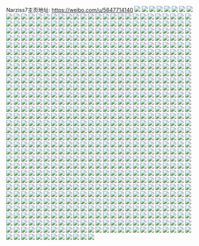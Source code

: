 Narziss7主页地址: https://weibo.com/u/5647714140 
![](https://wx4.sinaimg.cn/mw2000/006aderyly1h8xksiefkjj31sc2dshdt.jpg) 
![](https://wx4.sinaimg.cn/mw2000/006aderyly1h8xksp5gugj31sc2dsnpd.jpg) 
![](https://wx4.sinaimg.cn/mw2000/006aderyly1h8xksn72z8j32bu33t1kx.jpg) 
![](https://wx4.sinaimg.cn/mw2000/006aderyly1h8xksktorrj329c30gu0y.jpg) 
![](https://wx4.sinaimg.cn/mw2000/006aderyly1h8xksmjttqj31y42lhhdt.jpg) 
![](https://wx4.sinaimg.cn/mw2000/006aderyly1h8xkso9gosj328g2z9kjl.jpg) 
![](https://wx4.sinaimg.cn/mw2000/006aderyly1h8ww6ufjv7j31sc2dshdt.jpg) 
![](https://wx4.sinaimg.cn/mw2000/006aderyly1h8wry4d37sj31sc2dsnpd.jpg) 
![](https://wx4.sinaimg.cn/mw2000/006aderyly1h8wry3ashhj30u01hc41h.jpg) 
![](https://wx4.sinaimg.cn/mw2000/006aderyly1h8wry5cte9j31nw1nw7sg.jpg) 
![](https://wx4.sinaimg.cn/mw2000/006aderyly1h8uiv2q0ehj324o2z2npf.jpg) 
![](https://wx4.sinaimg.cn/mw2000/006aderyly1h8r03zfjwaj30wi1a4nho.jpg) 
![](https://wx4.sinaimg.cn/mw2000/006aderyly1h8r03yn8uwj30wi1b1avn.jpg) 
![](https://wx4.sinaimg.cn/mw2000/006aderyly1h8r040zlyuj30u017fwq3.jpg) 
![](https://wx4.sinaimg.cn/mw2000/006aderyly1h8r041vq3kj30ty0pk41d.jpg) 
![](https://wx4.sinaimg.cn/mw2000/006aderyly1h8r041cafwj31890rnq6i.jpg) 
![](https://wx4.sinaimg.cn/mw2000/006aderyly1h8qjwy8gbhj31sc2dstw8.jpg) 
![](https://wx4.sinaimg.cn/mw2000/006aderyly1h8qjwwv8j7j327s2ye7wi.jpg) 
![](https://wx4.sinaimg.cn/mw2000/006aderyly1h8qjwxgm5wj313z1hbwrk.jpg) 
![](https://wx4.sinaimg.cn/mw2000/006aderyly1h8qjx2tl4mj31sc2ds4qq.jpg) 
![](https://wx4.sinaimg.cn/mw2000/006aderyly1h8qjx52b9qj325n2vjkjm.jpg) 
![](https://wx4.sinaimg.cn/mw2000/006aderyly1h8qjx3s0f9j31on28vkjl.jpg) 
![](https://wx4.sinaimg.cn/mw2000/006aderyly1h8qjx5t3wuj31sc2ds4qp.jpg) 
![](https://wx4.sinaimg.cn/mw2000/006aderyly1h8qjx1oomgj325x2vwhdu.jpg) 
![](https://wx4.sinaimg.cn/mw2000/006aderyly1h8qjx6zp27j31pc29sx6p.jpg) 
![](https://wx4.sinaimg.cn/mw2000/006aderyly1h8pevnk1dvj30u00t0gtk.jpg) 
![](https://wx4.sinaimg.cn/mw2000/006aderyly1h8oq0i0l99j30wi1kh1kx.jpg) 
![](https://wx4.sinaimg.cn/mw2000/006aderyly1h8oq0o6j50j30u0161k64.jpg) 
![](https://wx4.sinaimg.cn/mw2000/006aderyly1h8oq0grv0fj32dc35shdw.jpg) 
![](https://wx4.sinaimg.cn/mw2000/006aderyly1h8oq103issj30u01607ki.jpg) 
![](https://wx4.sinaimg.cn/mw2000/006aderyly1h8o1xl3mlhj32c0340x6r.jpg) 
![](https://wx4.sinaimg.cn/mw2000/006aderyly1h8o1xn3a3uj32c03407wm.jpg) 
![](https://wx4.sinaimg.cn/mw2000/006aderyly1h8o1xq3a8nj32c0340npe.jpg) 
![](https://wx4.sinaimg.cn/mw2000/006aderyly1h8o1xovq9yj329h30nqv6.jpg) 
![](https://wx4.sinaimg.cn/mw2000/006aderyly1h8o1xr49tmj32c0340x6p.jpg) 
![](https://wx4.sinaimg.cn/mw2000/006aderyly1h8f5krouzaj32c0340e85.jpg) 
![](https://wx4.sinaimg.cn/mw2000/006aderyly1h8f5k4h80mj32212qpkjn.jpg) 
![](https://wx4.sinaimg.cn/mw2000/006aderyly1h8f5ki5dohj325s2vqx6r.jpg) 
![](https://wx4.sinaimg.cn/mw2000/006aderyly1h8f5ldlg1aj32c0340e82.jpg) 
![](https://wx4.sinaimg.cn/mw2000/006aderyly1h8f5n449hmj32c0340b2c.jpg) 
![](https://wx4.sinaimg.cn/mw2000/006aderyly1h8f5n6v87gj30wi1ycahh.jpg) 
![](https://wx4.sinaimg.cn/mw2000/006aderyly1h8f5kasfkvj32c03401kz.jpg) 
![](https://wx4.sinaimg.cn/mw2000/006aderyly1h8f5kxbg43j30sg196dpz.jpg) 
![](https://wx4.sinaimg.cn/mw2000/006aderyly1h8f5oe0l4bj30q40q4ab2.jpg) 
![](https://wx4.sinaimg.cn/mw2000/006aderyly1h8f5obhrxnj30u01hcwse.jpg) 
![](https://wx4.sinaimg.cn/mw2000/006aderyly1h8cwp7v8ymj326r2x0u0y.jpg) 
![](https://wx4.sinaimg.cn/mw2000/006aderyly1h8bhkkv6e2j30u01hctht.jpg) 
![](https://wx4.sinaimg.cn/mw2000/006aderyly1h8bhklz0gvj30u01hc15q.jpg) 
![](https://wx4.sinaimg.cn/mw2000/006aderyly1h89o7qb1qlj326r2x0x6q.jpg) 
![](https://wx4.sinaimg.cn/mw2000/006aderyly1h89o7t0lloj322p2rlkjn.jpg) 
![](https://wx4.sinaimg.cn/mw2000/006aderyly1h89o7j1fycj30tw11d18m.jpg) 
![](https://wx4.sinaimg.cn/mw2000/006aderyly1h89o7lr0phj31yz2mn4qq.jpg) 
![](https://wx4.sinaimg.cn/mw2000/006aderyly1h89o7xcuuvj32c0340x6q.jpg) 
![](https://wx4.sinaimg.cn/mw2000/006aderyly1h89o7vysiuj32c0340npe.jpg) 
![](https://wx4.sinaimg.cn/mw2000/006aderyly1h89o7o55a8j3296308u10.jpg) 
![](https://wx4.sinaimg.cn/mw2000/006aderyly1h89o836b32j32592v1kjo.jpg) 
![](https://wx4.sinaimg.cn/mw2000/006aderyly1h89o8a7zaij32c0340x6u.jpg) 
![](https://wx4.sinaimg.cn/mw2000/006aderyly1h89o866ublj32c0340kjn.jpg) 
![](https://wx4.sinaimg.cn/mw2000/006aderyly1h89o84e89hj31vq2iax6p.jpg) 
![](https://wx4.sinaimg.cn/mw2000/006aderyly1h89o8d5q7ij32aa31oe85.jpg) 
![](https://wx4.sinaimg.cn/mw2000/006aderyly1h89o8gy27xj30u01hcwp0.jpg) 
![](https://wx4.sinaimg.cn/mw2000/006aderyly1h89o8fu6vuj32c0340u11.jpg) 
![](https://wx4.sinaimg.cn/mw2000/006aderyly1h88fbzpxy2j32c0340u13.jpg) 
![](https://wx4.sinaimg.cn/mw2000/006aderyly1h88fc3c445j30v917rhac.jpg) 
![](https://wx4.sinaimg.cn/mw2000/006aderyly1h88fb5xf5zj325x2vw1kz.jpg) 
![](https://wx4.sinaimg.cn/mw2000/006aderyly1h88fc5op6pj31sc2ds4qr.jpg) 
![](https://wx4.sinaimg.cn/mw2000/006aderyly1h88fcbkr66j32c0340e83.jpg) 
![](https://wx4.sinaimg.cn/mw2000/006aderyly1h88fbmgosoj32c0340u15.jpg) 
![](https://wx4.sinaimg.cn/mw2000/006aderyly1h88fb73ydmj31sc2dskjl.jpg) 
![](https://wx4.sinaimg.cn/mw2000/006aderyly1h88fc8852uj31yn2m7u0y.jpg) 
![](https://wx4.sinaimg.cn/mw2000/006aderyly1h86toxc0eoj31jk1jk4qp.jpg) 
![](https://wx4.sinaimg.cn/mw2000/006aderyly1h86tow65raj31jk1jk1i0.jpg) 
![](https://wx4.sinaimg.cn/mw2000/006aderyly1h862gpc2gaj32au32gx6q.jpg) 
![](https://wx4.sinaimg.cn/mw2000/006aderyly1h862hk74q2j322v2rte84.jpg) 
![](https://wx4.sinaimg.cn/mw2000/006aderyly1h862i6mr4gj31t42eukjm.jpg) 
![](https://wx4.sinaimg.cn/mw2000/006aderyly1h862h8v42oj32c0340u10.jpg) 
![](https://wx4.sinaimg.cn/mw2000/006aderyly1h862ggp677j32c03401kz.jpg) 
![](https://wx4.sinaimg.cn/mw2000/006aderyly1h862hvhe90j32c03401l0.jpg) 
![](https://wx4.sinaimg.cn/mw2000/006aderyly1h862gqqypnj30ul14knk2.jpg) 
![](https://wx4.sinaimg.cn/mw2000/006aderyly1h7z59ebm4tj32c0340qv8.jpg) 
![](https://wx4.sinaimg.cn/mw2000/006aderyly1h7z57why7vj32c0340kjt.jpg) 
![](https://wx4.sinaimg.cn/mw2000/006aderyly1h7z5715tzmj321u2qghdv.jpg) 
![](https://wx4.sinaimg.cn/mw2000/006aderyly1h7z572gh1bj318b1n3h10.jpg) 
![](https://wx4.sinaimg.cn/mw2000/006aderyly1h7z56p20k8j30wi1liqq2.jpg) 
![](https://wx4.sinaimg.cn/mw2000/006aderyly1h7z59ibrd5j30mr0sg7cc.jpg) 
![](https://wx4.sinaimg.cn/mw2000/006aderyly1h7z5ad3wmbj32c0340b2c.jpg) 
![](https://wx4.sinaimg.cn/mw2000/006aderyly1h7z5748e66j30sg0sd7id.jpg) 
![](https://wx4.sinaimg.cn/mw2000/006aderyly1h7xgfuucwwj30ty0pkgoh.jpg) 
![](https://wx4.sinaimg.cn/mw2000/006aderyly1h7wzcxgz8oj31gi1waqnd.jpg) 
![](https://wx4.sinaimg.cn/mw2000/006aderyly1h7wzd1w86zj30wi1yc1kx.jpg) 
![](https://wx4.sinaimg.cn/mw2000/006aderyly1h7wzd2fsxgj30u01117ei.jpg) 
![](https://wx4.sinaimg.cn/mw2000/006aderyly1h7wq20prupj30wi1ycx6q.jpg) 
![](https://wx4.sinaimg.cn/mw2000/006aderyly1h7wq1vpmcsj30k00p0q81.jpg) 
![](https://wx4.sinaimg.cn/mw2000/006aderyly1h7tig4cp5pj30wi1l3du0.jpg) 
![](https://wx4.sinaimg.cn/mw2000/006aderyly1h7rtkkudczj30v90y6n4q.jpg) 
![](https://wx4.sinaimg.cn/mw2000/006aderyly1h7r6uhy8afj31gw1yjaws.jpg) 
![](https://wx4.sinaimg.cn/mw2000/006aderyly1h7r6ulbw6dj30tr15n4au.jpg) 
![](https://wx4.sinaimg.cn/mw2000/006aderyly1h7r6uklvmvj31sc2ds4kb.jpg) 
![](https://wx4.sinaimg.cn/mw2000/006aderyly1h7r3nyy0j9j30uk0xrgvg.jpg) 
![](https://wx4.sinaimg.cn/mw2000/006aderyly1h7qnbyhdcnj30u01uowrq.jpg) 
![](https://wx4.sinaimg.cn/mw2000/006aderyly1h7qkva6k7yj30j80o1468.jpg) 
![](https://wx4.sinaimg.cn/mw2000/006aderyly1h7ovka7cppj316o1kxki8.jpg) 
![](https://wx4.sinaimg.cn/mw2000/006aderyly1h7ovkbw4baj30lc0sgwo0.jpg) 
![](https://wx4.sinaimg.cn/mw2000/006aderyly1h7ovkcvzt6j30lc0sg7e1.jpg) 
![](https://wx4.sinaimg.cn/mw2000/006aderyly1h7ovkdj5agj30lc0sggt5.jpg) 
![](https://wx4.sinaimg.cn/mw2000/006aderyly1h7ovk8vlsjj30lc0sggtn.jpg) 
![](https://wx4.sinaimg.cn/mw2000/006aderyly1h7ovke607oj30lc0sgdn6.jpg) 
![](https://wx4.sinaimg.cn/mw2000/006aderyly1h7mj67polzj31xc2kgb29.jpg) 
![](https://wx4.sinaimg.cn/mw2000/006aderyly1h7mj65ukdqj31nf278npd.jpg) 
![](https://wx4.sinaimg.cn/mw2000/006aderyly1h7mj66u32sj30tx15w7g8.jpg) 
![](https://wx4.sinaimg.cn/mw2000/006aderyly1h7mj68od7oj31sc2dsayj.jpg) 
![](https://wx4.sinaimg.cn/mw2000/006aderyly1h7mj63ylt0j32c03401l0.jpg) 
![](https://wx4.sinaimg.cn/mw2000/006aderyly1h7mj69hbv3j31ow2967qh.jpg) 
![](https://wx4.sinaimg.cn/mw2000/006aderyly1h7mj6d9pvvj31311g1nj9.jpg) 
![](https://wx4.sinaimg.cn/mw2000/006aderyly1h7mj6emfxej329h30n7wh.jpg) 
![](https://wx4.sinaimg.cn/mw2000/006aderyly1h7mj6iiuq8j315y1jy7kr.jpg) 
![](https://wx4.sinaimg.cn/mw2000/006aderyly1h7hbutos87j32a331g4qs.jpg) 
![](https://wx4.sinaimg.cn/mw2000/006aderyly1h7e93j51mzj314w1ijx3l.jpg) 
![](https://wx4.sinaimg.cn/mw2000/006aderyly1h7cxf63x6vj316o1kwwgg.jpg) 
![](https://wx4.sinaimg.cn/mw2000/006aderyly1h7akl7c8urj31o0280qst.jpg) 
![](https://wx4.sinaimg.cn/mw2000/006aderyly1h7akhzbf22j31o0280ds5.jpg) 
![](https://wx4.sinaimg.cn/mw2000/006aderyly1h77kealfhoj30vc15sgxs.jpg) 
![](https://wx4.sinaimg.cn/mw2000/006aderyly1h77kebln8wj30vc15stcl.jpg) 
![](https://wx4.sinaimg.cn/mw2000/006aderyly1h77keazxjoj30vc15stk4.jpg) 
![](https://wx4.sinaimg.cn/mw2000/006aderyly1h76gdvb8qlj328s2zpe84.jpg) 
![](https://wx4.sinaimg.cn/mw2000/006aderyly1h76gdxe90wj30v915o756.jpg) 
![](https://wx4.sinaimg.cn/mw2000/006aderyly1h76gdtn32tj32c03404qq.jpg) 
![](https://wx4.sinaimg.cn/mw2000/006aderyly1h76gdws7qfj328s2zpqv6.jpg) 
![](https://wx4.sinaimg.cn/mw2000/006aderyly1h75b4tts4gj32c03401kx.jpg) 
![](https://wx4.sinaimg.cn/mw2000/006aderyly1h7430889roj32c03404ol.jpg) 
![](https://wx4.sinaimg.cn/mw2000/006aderyly1h74308xiqlj30k00zkagi.jpg) 
![](https://wx4.sinaimg.cn/mw2000/006aderyly1h7430aeld4j32c03401kx.jpg) 
![](https://wx4.sinaimg.cn/mw2000/006aderyly1h7431bsj7tj30wi15gt9u.jpg) 
![](https://wx4.sinaimg.cn/mw2000/006aderyly1h74306l60vj32c0340b2c.jpg) 
![](https://wx4.sinaimg.cn/mw2000/006aderyly1h72wy32s10j30wi0m042o.jpg) 
![](https://wx4.sinaimg.cn/mw2000/006aderyly1h72wy3pga8j30wi1bjn4x.jpg) 
![](https://wx4.sinaimg.cn/mw2000/006aderyly1h72wy59jd6j328q2znnpf.jpg) 
![](https://wx4.sinaimg.cn/mw2000/006aderyly1h72kvecl74j30r70is0xo.jpg) 
![](https://wx4.sinaimg.cn/mw2000/006aderyly1h70m18pe5zj30zk1bfade.jpg) 
![](https://wx4.sinaimg.cn/mw2000/006aderyly1h70m19rp4dj30zk1bedm8.jpg) 
![](https://wx4.sinaimg.cn/mw2000/006aderyly1h6zhiuj9m1j30s51e2wjl.jpg) 
![](https://wx4.sinaimg.cn/mw2000/006aderyly1h6zhiwsblrj30sg16n493.jpg) 
![](https://wx4.sinaimg.cn/mw2000/006aderyly1h6yecvpqzwj30ps0ye75f.jpg) 
![](https://wx4.sinaimg.cn/mw2000/006aderyly1h6yecwi9qsj30wh17btpn.jpg) 
![](https://wx4.sinaimg.cn/mw2000/006aderyly1h6ydvf5otlj324y2ulnpf.jpg) 
![](https://wx4.sinaimg.cn/mw2000/006aderyly1h6ydvmbq16j31o828bwyf.jpg) 
![](https://wx4.sinaimg.cn/mw2000/006aderyly1h6ydvi4acvj32c03404qs.jpg) 
![](https://wx4.sinaimg.cn/mw2000/006aderyly1h6ydvkldfxj32c0340kjo.jpg) 
![](https://wx4.sinaimg.cn/mw2000/006aderyly1h6ydvp7grfj328w2zvkjo.jpg) 
![](https://wx4.sinaimg.cn/mw2000/006aderyly1h6ydvczly5j32c03404qs.jpg) 
![](https://wx4.sinaimg.cn/mw2000/006aderyly1h6ydvs4dokj32dc35se6n.jpg) 
![](https://wx4.sinaimg.cn/mw2000/006aderyly1h6xud2ilgzj30t505jwfx.jpg) 
![](https://wx4.sinaimg.cn/mw2000/006aderyly1h6th6ybd7uj32c03404qu.jpg) 
![](https://wx4.sinaimg.cn/mw2000/006aderyly1h6thdnsm9gj329m30ue1w.jpg) 
![](https://wx4.sinaimg.cn/mw2000/006aderyly1h6thd7om50j32c033zhdv.jpg) 
![](https://wx4.sinaimg.cn/mw2000/006aderyly1h6thdbrj6nj32c0340kjo.jpg) 
![](https://wx4.sinaimg.cn/mw2000/006aderyly1h6th6utjxcj30wi1yc7ka.jpg) 
![](https://wx4.sinaimg.cn/mw2000/006aderyly1h6thdgb8xsj32c0340kjn.jpg) 
![](https://wx4.sinaimg.cn/mw2000/006aderyly1h6thdkbb79j32c0340e81.jpg) 
![](https://wx4.sinaimg.cn/mw2000/006aderyly1h6thblizyhj32c0340kjn.jpg) 
![](https://wx4.sinaimg.cn/mw2000/006aderyly1h6r037vdq4j32662w87wj.jpg) 
![](https://wx4.sinaimg.cn/mw2000/006aderyly1h6r03arw3kj3296308qv8.jpg) 
![](https://wx4.sinaimg.cn/mw2000/006aderyly1h6r03gwevhj316o1kxn10.jpg) 
![](https://wx4.sinaimg.cn/mw2000/006aderyly1h6r03lxc41j32dc35s4gg.jpg) 
![](https://wx4.sinaimg.cn/mw2000/006aderyly1h6lma1v78bj30wi1yce81.jpg) 
![](https://wx4.sinaimg.cn/mw2000/006aderyly1h6lma2954vj30r910idjh.jpg) 
![](https://wx4.sinaimg.cn/mw2000/006aderyly1h6ldk7ulh1j30v90xxwk0.jpg) 
![](https://wx4.sinaimg.cn/mw2000/006aderyly1h6ldkjtnhhj30m80rpwkh.jpg) 
![](https://wx4.sinaimg.cn/mw2000/006aderyly1h6j95qbjs2j324h2tye81.jpg) 
![](https://wx4.sinaimg.cn/mw2000/006aderyly1h6j95x1vogj32c0340ty0.jpg) 
![](https://wx4.sinaimg.cn/mw2000/006aderyly1h6j95upo02j327w2yjnph.jpg) 
![](https://wx4.sinaimg.cn/mw2000/006aderyly1h6j961g2ynj32c0340qv9.jpg) 
![](https://wx4.sinaimg.cn/mw2000/006aderyly1h6j9a6gzxsj30wi1bngno.jpg) 
![](https://wx4.sinaimg.cn/mw2000/006aderyly1h6i2z7uefzj325x2vwhdy.jpg) 
![](https://wx4.sinaimg.cn/mw2000/006aderyly1h6i2z04az0j32882yzx6r.jpg) 
![](https://wx4.sinaimg.cn/mw2000/006aderyly1h6i2z4d59pj32c0340e81.jpg) 
![](https://wx4.sinaimg.cn/mw2000/006aderyly1h6fpgvfmkwj32c0340e81.jpg) 
![](https://wx4.sinaimg.cn/mw2000/006aderyly1h6fpftwimcj30tn15itcj.jpg) 
![](https://wx4.sinaimg.cn/mw2000/006aderyly1h6fpg1g93oj32c0340hdv.jpg) 
![](https://wx4.sinaimg.cn/mw2000/006aderyly1h6fpgcueb5j32ap32ab2a.jpg) 
![](https://wx4.sinaimg.cn/mw2000/006aderyly1h6fpfx7m5zj31oz29b1kx.jpg) 
![](https://wx4.sinaimg.cn/mw2000/006aderyly1h6ei46ik3mj31tk17s4o8.jpg) 
![](https://wx4.sinaimg.cn/mw2000/006aderyly1h6ei45htk4j30v70o6ten.jpg) 
![](https://wx4.sinaimg.cn/mw2000/006aderyly1h6egkkw4qej328r2zo4qs.jpg) 
![](https://wx4.sinaimg.cn/mw2000/006aderyly1h6egkgydq1j31kp23mhdt.jpg) 
![](https://wx4.sinaimg.cn/mw2000/006aderyly1h6egkuhoeij32c0340kjn.jpg) 
![](https://wx4.sinaimg.cn/mw2000/006aderyly1h6egkfr2u7j30wi1l5wg8.jpg) 
![](https://wx4.sinaimg.cn/mw2000/006aderyly1h6egkmufqoj317r1mcnpd.jpg) 
![](https://wx4.sinaimg.cn/mw2000/006aderyly1h6egkx06n9j32c0340000.jpg) 
![](https://wx4.sinaimg.cn/mw2000/006aderyly1h6egkedsr2j30m80rpk2x.jpg) 
![](https://wx4.sinaimg.cn/mw2000/006aderyly1h6eglpxoqbj32c0340wrb.jpg) 
![](https://wx4.sinaimg.cn/mw2000/006aderyly1h6de0biajlj32bt33re84.jpg) 
![](https://wx4.sinaimg.cn/mw2000/006aderyly1h6de04y051j32c0340b2d.jpg) 
![](https://wx4.sinaimg.cn/mw2000/006aderyly1h6de07rydjj32c03401kz.jpg) 
![](https://wx4.sinaimg.cn/mw2000/006aderyly1h6de0ijp5uj30sg1kw1h9.jpg) 
![](https://wx4.sinaimg.cn/mw2000/006aderyly1h6de0gio9mj32c0340qv9.jpg) 
![](https://wx4.sinaimg.cn/mw2000/006aderyly1h6b8jjhl8qj30qo0kfmxn.jpg) 
![](https://wx4.sinaimg.cn/mw2000/006aderyly1h6anvik4stj30n707o76q.jpg) 
![](https://wx4.sinaimg.cn/mw2000/006aderyly1h6a11cpbodj316d0swtc5.jpg) 
![](https://wx4.sinaimg.cn/mw2000/006aderyly1h6a0wav69ej31vj2i1b29.jpg) 
![](https://wx4.sinaimg.cn/mw2000/006aderyly1h65eej86caj30wi1yc4gl.jpg) 
![](https://wx4.sinaimg.cn/mw2000/006aderyly1h65eekmes8j30sg0sgaab.jpg) 
![](https://wx4.sinaimg.cn/mw2000/006aderyly1h62w3be65oj30lp0a0dhi.jpg) 
![](https://wx4.sinaimg.cn/mw2000/006aderyly1h62kxs3xehj30rw0axta6.jpg) 
![](https://wx4.sinaimg.cn/mw2000/006aderyly1h61u82nycvj30u01p2qh7.jpg) 
![](https://wx4.sinaimg.cn/mw2000/006aderyly1h61t6uxniwj324e2tu1kz.jpg) 
![](https://wx4.sinaimg.cn/mw2000/006aderyly1h61t70l5pij30u01407d2.jpg) 
![](https://wx4.sinaimg.cn/mw2000/006aderyly1h5zjzx9bw4j32c0340u0z.jpg) 
![](https://wx4.sinaimg.cn/mw2000/006aderyly1h5zjzufhlmj32c0340wq6.jpg) 
![](https://wx4.sinaimg.cn/mw2000/006aderyly1h5zjzsaa5hj323f2skhdt.jpg) 
![](https://wx4.sinaimg.cn/mw2000/006aderyly1h5zjzz9u8bj32c0340tz0.jpg) 
![](https://wx4.sinaimg.cn/mw2000/006aderyly1h5zk04f2awj32c0340hcd.jpg) 
![](https://wx4.sinaimg.cn/mw2000/006aderyly1h5zk02o3t3j31031c4jtu.jpg) 
![](https://wx4.sinaimg.cn/mw2000/006aderyly1h5zk01qzjzj32692wc4qp.jpg) 
![](https://wx4.sinaimg.cn/mw2000/006aderyly1h5yf7mw9zqj32c03404qq.jpg) 
![](https://wx4.sinaimg.cn/mw2000/006aderyly1h5yf7gjiihj30u0140ww5.jpg) 
![](https://wx4.sinaimg.cn/mw2000/006aderyly1h5yf2y20orj30su14edv0.jpg) 
![](https://wx4.sinaimg.cn/mw2000/006aderyly1h5yf2w3n8wj32c03404qq.jpg) 
![](https://wx4.sinaimg.cn/mw2000/006aderyly1h5yf2ug08qj30u00l7af1.jpg) 
![](https://wx4.sinaimg.cn/mw2000/006aderyly1h5yf2u3ofzj30wi1ych4t.jpg) 
![](https://wx4.sinaimg.cn/mw2000/006aderyly1h5y6oixpzhj32c03401ky.jpg) 
![](https://wx4.sinaimg.cn/mw2000/006aderyly1h5wn6hj3zlj31sf2dw1kx.jpg) 
![](https://wx4.sinaimg.cn/mw2000/006aderyly1h5uy56zqkzj30wi0l0jt3.jpg) 
![](https://wx4.sinaimg.cn/mw2000/006aderyly1h5uwbmrdj0j31sc2dsb29.jpg) 
![](https://wx4.sinaimg.cn/mw2000/006aderyly1h5uvu9wcqoj316p1kxu0e.jpg) 
![](https://wx4.sinaimg.cn/mw2000/006aderyly1h5uvv8lyn6j316p1kxhdt.jpg) 
![](https://wx4.sinaimg.cn/mw2000/006aderyly1h5slkoblpej326j2wqe84.jpg) 
![](https://wx4.sinaimg.cn/mw2000/006aderyly1h5s90114xvj30wi0nudkh.jpg) 
![](https://wx4.sinaimg.cn/mw2000/006aderyly1h5reoo5nqmj327g2xynpd.jpg) 
![](https://wx4.sinaimg.cn/mw2000/006aderyly1h5rep8b8ljj31lt253qv7.jpg) 
![](https://wx4.sinaimg.cn/mw2000/006aderyly1h5repb0j27j329y31akjl.jpg) 
![](https://wx4.sinaimg.cn/mw2000/006aderyly1h5r7upc5q2j30wi0g80wi.jpg) 
![](https://wx4.sinaimg.cn/mw2000/006aderyly1h5q62kop3bj32c03407wl.jpg) 
![](https://wx4.sinaimg.cn/mw2000/006aderyly1h5q62g9pwaj32c0340x6r.jpg) 
![](https://wx4.sinaimg.cn/mw2000/006aderyly1h5q62ppp2mj326m2wt1ky.jpg) 
![](https://wx4.sinaimg.cn/mw2000/006aderyly1h5oyunvx6yj30u01404n8.jpg) 
![](https://wx4.sinaimg.cn/mw2000/006aderyly1h5numhmj61j32c03404qt.jpg) 
![](https://wx4.sinaimg.cn/mw2000/006aderyly1h5numz2yexj329v315u11.jpg) 
![](https://wx4.sinaimg.cn/mw2000/006aderyly1h5num6uk23j32c0340qv7.jpg) 
![](https://wx4.sinaimg.cn/mw2000/006aderyly1h5numbq6r6j32c0340hdv.jpg) 
![](https://wx4.sinaimg.cn/mw2000/006aderyly1h5ma021yuaj30v90xxteb.jpg) 
![](https://wx4.sinaimg.cn/mw2000/006aderyly1h5isrugt5ej30wi0d0t9o.jpg) 
![](https://wx4.sinaimg.cn/mw2000/006aderyly1h5ia76twzlj30wi1ycncf.jpg) 
![](https://wx4.sinaimg.cn/mw2000/006aderyly1h5h89umc6dj30di0cp3z9.jpg) 
![](https://wx4.sinaimg.cn/mw2000/006aderyly1h5h296yqwcj30wi1yc17y.jpg) 
![](https://wx4.sinaimg.cn/mw2000/006aderyly1h5h297m1s5j30wi15ndku.jpg) 
![](https://wx4.sinaimg.cn/mw2000/006aderyly1h5h24n2cfyj31sc2dsnpd.jpg) 
![](https://wx4.sinaimg.cn/mw2000/006aderyly1h5h24olvmvj326e2wj7wi.jpg) 
![](https://wx4.sinaimg.cn/mw2000/006aderyly1h5g0bt1al1j30wi0mc435.jpg) 
![](https://wx4.sinaimg.cn/mw2000/006aderyly1h5cm8lz7gqj30ub1fg7ib.jpg) 
![](https://wx4.sinaimg.cn/mw2000/006aderyly1h5cm9rb05yj320h2onb2a.jpg) 
![](https://wx4.sinaimg.cn/mw2000/006aderyly1h5b7ha48f4j31900u0gsv.jpg) 
![](https://wx4.sinaimg.cn/mw2000/006aderyly1h5auobs9lij30wi1mf43t.jpg) 
![](https://wx4.sinaimg.cn/mw2000/006aderyly1h5auofdwnuj321v2qhe83.jpg) 
![](https://wx4.sinaimg.cn/mw2000/006aderyly1h59pu4kw10j30u01hcn6c.jpg) 
![](https://wx4.sinaimg.cn/mw2000/006aderyly1h57xlacpbpj30wh0kh428.jpg) 
![](https://wx4.sinaimg.cn/mw2000/006aderyly1h57a525ze3j32c0340hdu.jpg) 
![](https://wx4.sinaimg.cn/mw2000/006aderyly1h56s4enq2lj31sc2dsnlj.jpg) 
![](https://wx4.sinaimg.cn/mw2000/006aderyly1h56s4fbpicj316o1kwdwe.jpg) 
![](https://wx4.sinaimg.cn/mw2000/006aderyly1h56s753vj4j31m53h07wi.jpg) 
![](https://wx4.sinaimg.cn/mw2000/006aderyly1h54hqq7zsdj31q82aze81.jpg) 
![](https://wx4.sinaimg.cn/mw2000/006aderyly1h54hqpno7rj31qw2bv1kx.jpg) 
![](https://wx4.sinaimg.cn/mw2000/006aderyly1h54hj41lb5j30tp15jk68.jpg) 
![](https://wx4.sinaimg.cn/mw2000/006aderyly1h54hj33mgtj31sc2ds7wh.jpg) 
![](https://wx4.sinaimg.cn/mw2000/006aderyly1h54hjc5quaj30px0lsjsu.jpg) 
![](https://wx4.sinaimg.cn/mw2000/006aderyly1h4zw8gl578j30wi14vgv1.jpg) 
![](https://wx4.sinaimg.cn/mw2000/006aderyly1h4zw8fk9c2j30wi145tne.jpg) 
![](https://wx4.sinaimg.cn/mw2000/006aderyly1h4xj95d6ydj32c0340npe.jpg) 
![](https://wx4.sinaimg.cn/mw2000/006aderyly1h4wrv4obe8j30u00u048d.jpg) 
![](https://wx4.sinaimg.cn/mw2000/006aderyly1h4qhoui3a2j31vr2idnpd.jpg) 
![](https://wx4.sinaimg.cn/mw2000/006aderyly1h4qhogccjij31ok28l7wh.jpg) 
![](https://wx4.sinaimg.cn/mw2000/006aderyly1h4qhox390qj31hg1za7wh.jpg) 
![](https://wx4.sinaimg.cn/mw2000/006aderyly1h4pfhm33x2j30qo0oyq3w.jpg) 
![](https://wx4.sinaimg.cn/mw2000/006aderyly1h4pfhllx3jj30wi0i578c.jpg) 
![](https://wx4.sinaimg.cn/mw2000/006aderyly1h4nnjiulkij30sg26ltif.jpg) 
![](https://wx4.sinaimg.cn/mw2000/006aderyly1h4cmt2cdbqj30u01hc7j0.jpg) 
![](https://wx4.sinaimg.cn/mw2000/006aderyly1h4154k1ak1j30wi0dndid.jpg) 
![](https://wx4.sinaimg.cn/mw2000/006aderyly1h40o08q0t0j31cy1tb1kx.jpg) 
![](https://wx4.sinaimg.cn/mw2000/006aderyly1h40o0aqd39j327l2y4x6p.jpg) 
![](https://wx4.sinaimg.cn/mw2000/006aderyly1h40o09c8nzj31m9276qkn.jpg) 
![](https://wx4.sinaimg.cn/mw2000/006aderyly1h40o07kyfaj30v3194wos.jpg) 
![](https://wx4.sinaimg.cn/mw2000/006aderygy1h3ytfy4rh1j32602w0e83.jpg) 
![](https://wx4.sinaimg.cn/mw2000/006aderygy1h3ytfyzkrwj30sg16odq5.jpg) 
![](https://wx4.sinaimg.cn/mw2000/006aderyly1h3xk9ppme2j30wi1ycaz0.jpg) 
![](https://wx4.sinaimg.cn/mw2000/006aderyly1h3xfhm3auqj31q12apx2l.jpg) 
![](https://wx4.sinaimg.cn/mw2000/006aderyly1h3xfhn27npj31pa29p7wh.jpg) 
![](https://wx4.sinaimg.cn/mw2000/006aderyly1h3xfi0k035j31sc2ds1kx.jpg) 
![](https://wx4.sinaimg.cn/mw2000/006aderyly1h3w0jp1c98j30ri1cvnhb.jpg) 
![](https://wx4.sinaimg.cn/mw2000/006aderyly1h3sv6rvyuxj327k307b2b.jpg) 
![](https://wx4.sinaimg.cn/mw2000/006aderyly1h3rv3bqzphj32c0340u0z.jpg) 
![](https://wx4.sinaimg.cn/mw2000/006aderyly1h3rv38fwpjj32c03401ky.jpg) 
![](https://wx4.sinaimg.cn/mw2000/006aderyly1h3rv2pysjpj31lo2ayqv5.jpg) 
![](https://wx4.sinaimg.cn/mw2000/006aderyly1h3qq0d5bwij32b433ykjn.jpg) 
![](https://wx4.sinaimg.cn/mw2000/006aderyly1h3qq0lnc87j32903007wi.jpg) 
![](https://wx4.sinaimg.cn/mw2000/006aderyly1h3qq0fkc3tj31yt2mfkjl.jpg) 
![](https://wx4.sinaimg.cn/mw2000/006aderyly1h3qq076b4ej31sc2dskjl.jpg) 
![](https://wx4.sinaimg.cn/mw2000/006aderyly1h3qpu7sodgj32c0340u0y.jpg) 
![](https://wx4.sinaimg.cn/mw2000/006aderyly1h3qptt6spgj32c03404qr.jpg) 
![](https://wx4.sinaimg.cn/mw2000/006aderyly1h3m61q73pij32c0340u0z.jpg) 
![](https://wx4.sinaimg.cn/mw2000/006aderyly1h3m61sc03hj328a2z2qv7.jpg) 
![](https://wx4.sinaimg.cn/mw2000/006aderyly1h3m61v84d4j32c0340hdv.jpg) 
![](https://wx4.sinaimg.cn/mw2000/006aderyly1h3m61waj3ej31sc2dse81.jpg) 
![](https://wx4.sinaimg.cn/mw2000/006aderyly1h3m61xl8yuj315o1qidy0.jpg) 
![](https://wx4.sinaimg.cn/mw2000/006aderyly1h3m61wvh4dj31sc2ds1ft.jpg) 
![](https://wx4.sinaimg.cn/mw2000/006aderyly1h3m6203eo3j32c0340u0z.jpg) 
![](https://wx4.sinaimg.cn/mw2000/006aderyly1h3m62bjjvrj32c0340e83.jpg) 
![](https://wx4.sinaimg.cn/mw2000/006aderyly1h3m622cb4ej32202qpx6q.jpg) 
![](https://wx4.sinaimg.cn/mw2000/006aderyly1h3m626gh6wj327q2ybu0x.jpg) 
![](https://wx4.sinaimg.cn/mw2000/006aderyly1h3m6250j99j32c0340qv6.jpg) 
![](https://wx4.sinaimg.cn/mw2000/006aderyly1h3m627tysoj32c0340hdt.jpg) 
![](https://wx4.sinaimg.cn/mw2000/006aderyly1h3m62l8hfvj326e2z6b2c.jpg) 
![](https://wx4.sinaimg.cn/mw2000/006aderyly1h3m62hhcewj325t2vrb2d.jpg) 
![](https://wx4.sinaimg.cn/mw2000/006aderyly1h3m62o69aoj325i2vcnpf.jpg) 
![](https://wx4.sinaimg.cn/mw2000/006aderyly1h3m62y5xnkj32c0340hdw.jpg) 
![](https://wx4.sinaimg.cn/mw2000/006aderyly1h3m630h4xjj32c0340hdv.jpg) 
![](https://wx4.sinaimg.cn/mw2000/006aderyly1h3m62sepi0j32c0340u10.jpg) 
![](https://wx4.sinaimg.cn/mw2000/006aderyly1h3m1gx686ej31pq2aae81.jpg) 
![](https://wx4.sinaimg.cn/mw2000/006aderyly1h3m1gvki6nj31qp2ble81.jpg) 
![](https://wx4.sinaimg.cn/mw2000/006aderyly1h3m1gys6frj31sc2dse81.jpg) 
![](https://wx4.sinaimg.cn/mw2000/006aderyly1h3kvi0qwurj31sc2ds1kx.jpg) 
![](https://wx4.sinaimg.cn/mw2000/006aderyly1h3jrdywyq7j30rk1d0dvs.jpg) 
![](https://wx4.sinaimg.cn/mw2000/006aderyly1h3ilc46mgcj30wi050js5.jpg) 
![](https://wx4.sinaimg.cn/mw2000/006aderyly1h3hb1ujohxj317r1mc4qp.jpg) 
![](https://wx4.sinaimg.cn/mw2000/006aderyly1h3fw7h5hmpj32c0340kjm.jpg) 
![](https://wx4.sinaimg.cn/mw2000/006aderyly1h3fw83plljj32ar32dkjn.jpg) 
![](https://wx4.sinaimg.cn/mw2000/006aderyly1h3fw7rk4z1j320y2p97wj.jpg) 
![](https://wx4.sinaimg.cn/mw2000/006aderyly1h3fw8bnntrj32c0340u0y.jpg) 
![](https://wx4.sinaimg.cn/mw2000/006aderyly1h3frfdei03j32c0340x6q.jpg) 
![](https://wx4.sinaimg.cn/mw2000/006aderyly1h3fo8n8nwvj327a2xpe83.jpg) 
![](https://wx4.sinaimg.cn/mw2000/006aderyly1h3eksxdxlgj30wi0ckaf4.jpg) 
![](https://wx4.sinaimg.cn/mw2000/006aderyly1h3eiiavfljj329n30ve84.jpg) 
![](https://wx4.sinaimg.cn/mw2000/006aderyly1h3eif58kvpj32c0340kjn.jpg) 
![](https://wx4.sinaimg.cn/mw2000/006aderyly1h3dzepnhhqj30wi05074y.jpg) 
![](https://wx4.sinaimg.cn/mw2000/006aderyly1h3cwj6gpwhj31sc2dse81.jpg) 
![](https://wx4.sinaimg.cn/mw2000/006aderyly1h2yvb68mpdj31ob28eb29.jpg) 
![](https://wx4.sinaimg.cn/mw2000/006aderyly1h2yvb4pddpj31sc2dskjl.jpg) 
![](https://wx4.sinaimg.cn/mw2000/006aderyly1h2yvbaqxzpj31qs2bphdt.jpg) 
![](https://wx4.sinaimg.cn/mw2000/006aderyly1h2yvb8fum1j31sc2dsnpd.jpg) 
![](https://wx4.sinaimg.cn/mw2000/006aderyly1h2vz7nqpf7j32c03401kz.jpg) 
![](https://wx4.sinaimg.cn/mw2000/006aderyly1h2vz7l7ap9j32c0340e83.jpg) 
![](https://wx4.sinaimg.cn/mw2000/006aderyly1h2vz7qfm3ej326h2wmkjn.jpg) 
![](https://wx4.sinaimg.cn/mw2000/006aderyly1h2v3pjx81gj32c0340x6u.jpg) 
![](https://wx4.sinaimg.cn/mw2000/006aderyly1h2v3pbsewwj32c0340u0z.jpg) 
![](https://wx4.sinaimg.cn/mw2000/006aderyly1h2v3p7dzzuj32c033yhdw.jpg) 
![](https://wx4.sinaimg.cn/mw2000/006aderyly1h2v3pnv031j32c0340b2b.jpg) 
![](https://wx4.sinaimg.cn/mw2000/006aderyly1h2t59l2lc2j30u0140n52.jpg) 
![](https://wx4.sinaimg.cn/mw2000/006aderyly1h2t59lqgl3j30u013zwql.jpg) 
![](https://wx4.sinaimg.cn/mw2000/006aderyly1h2t5bl4j4fj30u0140k42.jpg) 
![](https://wx4.sinaimg.cn/mw2000/006aderyly1h2t59jro3qj30u00veq6e.jpg) 
![](https://wx4.sinaimg.cn/mw2000/006aderyly1h2t59kbtpaj30u00nz774.jpg) 
![](https://wx4.sinaimg.cn/mw2000/006aderyly1h2t59j3c7jj30u01eadmf.jpg) 
![](https://wx4.sinaimg.cn/mw2000/006aderyly1h2t59iiauaj30u0140all.jpg) 
![](https://wx4.sinaimg.cn/mw2000/006aderyly1h2t5blrf1lj30u0140wnv.jpg) 
![](https://wx4.sinaimg.cn/mw2000/006aderyly1h2t5a72enej30u0140tkp.jpg) 
![](https://wx4.sinaimg.cn/mw2000/006aderyly1h2pcb4myfzj30u0140qe9.jpg) 
![](https://wx4.sinaimg.cn/mw2000/006aderyly1h2pcb89kw1j30u0140tkh.jpg) 
![](https://wx4.sinaimg.cn/mw2000/006aderyly1h2pcbbqbupj30u0140k2w.jpg) 
![](https://wx4.sinaimg.cn/mw2000/006aderyly1h2pcb5hjgvj30u0140k2g.jpg) 
![](https://wx4.sinaimg.cn/mw2000/006aderyly1h2pcb41lrdj30u0140ajn.jpg) 
![](https://wx4.sinaimg.cn/mw2000/006aderyly1h2pcbe4v51j30u013swv1.jpg) 
![](https://wx4.sinaimg.cn/mw2000/006aderyly1h2pcbcp21gj30u0140wmr.jpg) 
![](https://wx4.sinaimg.cn/mw2000/006aderyly1h2pcba5wdgj30u0152jzx.jpg) 
![](https://wx4.sinaimg.cn/mw2000/006aderyly1h2n0gdaovyj30u015qgwn.jpg) 
![](https://wx4.sinaimg.cn/mw2000/006aderyly1h2n0hann2dj30u0168k24.jpg) 
![](https://wx4.sinaimg.cn/mw2000/006aderyly1h2l0q591xqj30u0140gvi.jpg) 
![](https://wx4.sinaimg.cn/mw2000/006aderyly1h2jor7hpxlj30u01407f4.jpg) 
![](https://wx4.sinaimg.cn/mw2000/006aderyly1h2jor6aioej30u00u0aeu.jpg) 
![](https://wx4.sinaimg.cn/mw2000/006aderyly1h2jor6w5zqj30u0140wrb.jpg) 
![](https://wx4.sinaimg.cn/mw2000/006aderyly1h2jor9651oj30u014048b.jpg) 
![](https://wx4.sinaimg.cn/mw2000/006aderyly1h2jor8qdxlj30u0140gu6.jpg) 
![](https://wx4.sinaimg.cn/mw2000/006aderyly1h2jor8586rj30o00w04b9.jpg) 
![](https://wx4.sinaimg.cn/mw2000/006aderyly1h2exah28u3j30u01407en.jpg) 
![](https://wx4.sinaimg.cn/mw2000/006aderyly1h2ex483m1nj30u0140tk4.jpg) 
![](https://wx4.sinaimg.cn/mw2000/006aderyly1h2ex4bexqij30u0140ang.jpg) 
![](https://wx4.sinaimg.cn/mw2000/006aderyly1h2ex4jbr13j30u014016y.jpg) 
![](https://wx4.sinaimg.cn/mw2000/006aderyly1h2exc4ju5jj30u0140gx0.jpg) 
![](https://wx4.sinaimg.cn/mw2000/006aderyly1h2exc2gxecj30u0140gvp.jpg) 
![](https://wx4.sinaimg.cn/mw2000/006aderyly1h2ex3s9comj30u0140amd.jpg) 
![](https://wx4.sinaimg.cn/mw2000/006aderyly1h2ex4le5c6j30u0140ajr.jpg) 
![](https://wx4.sinaimg.cn/mw2000/006aderyly1h2exb8uir4j30u01407g0.jpg) 
![](https://wx4.sinaimg.cn/mw2000/006aderyly1h2exc63n41j30u0140wmx.jpg) 
![](https://wx4.sinaimg.cn/mw2000/006aderyly1h2exc1d460j30sg2p64qp.jpg) 
![](https://wx4.sinaimg.cn/mw2000/006aderyly1h2exc7qroaj30u0140doh.jpg) 
![](https://wx4.sinaimg.cn/mw2000/006aderyly1h2exchsr4kj30u0140naf.jpg) 
![](https://wx4.sinaimg.cn/mw2000/006aderyly1h2exd38ut7j30u0140tkd.jpg) 
![](https://wx4.sinaimg.cn/mw2000/006aderyly1h2excke2raj30u01407fg.jpg) 
![](https://wx4.sinaimg.cn/mw2000/006aderyly1h2a6mbynadj30u0140ak1.jpg) 
![](https://wx4.sinaimg.cn/mw2000/006aderyly1h29k1nupiaj30u0140won.jpg) 
![](https://wx4.sinaimg.cn/mw2000/006aderyly1h29k1peburj30u014010c.jpg) 
![](https://wx4.sinaimg.cn/mw2000/006aderyly1h281u39buvj30u0140442.jpg) 
![](https://wx4.sinaimg.cn/mw2000/006aderyly1h281u2dbewj30u011444o.jpg) 
![](https://wx4.sinaimg.cn/mw2000/006aderyly1h281u6nbbpj30u0140tny.jpg) 
![](https://wx4.sinaimg.cn/mw2000/006aderyly1h281u8ti3yj30u0140al0.jpg) 
![](https://wx4.sinaimg.cn/mw2000/006aderyly1h281u9n67yj30u01407bm.jpg) 
![](https://wx4.sinaimg.cn/mw2000/006aderyly1h281u7r1btj30u0140k3f.jpg) 
![](https://wx4.sinaimg.cn/mw2000/006aderyly1h281u3qyr0j30u0140793.jpg) 
![](https://wx4.sinaimg.cn/mw2000/006aderyly1h23puwlupbj30u0140140.jpg) 
![](https://wx4.sinaimg.cn/mw2000/006aderyly1h23pv0ehb1j30u00u0wob.jpg) 
![](https://wx4.sinaimg.cn/mw2000/006aderyly1h23pxwjcq9j30u00u0ahs.jpg) 
![](https://wx4.sinaimg.cn/mw2000/006aderyly1h1z3lnow3pj30u00u0do1.jpg) 
![](https://wx4.sinaimg.cn/mw2000/006aderyly1h1z3imtisqj30u00u0te9.jpg) 
![](https://wx4.sinaimg.cn/mw2000/006aderyly1h1z3iqvp2oj30u00u0439.jpg) 
![](https://wx4.sinaimg.cn/mw2000/006aderyly1h1z3inz8e5j30u00u0n2j.jpg) 
![](https://wx4.sinaimg.cn/mw2000/006aderyly1h1z3iqdw2oj30u00u0dll.jpg) 
![](https://wx4.sinaimg.cn/mw2000/006aderyly1h1z3iozwsmj30u00u079d.jpg) 
![](https://wx4.sinaimg.cn/mw2000/006aderyly1h1z3iogxkvj30u00u0wk5.jpg) 
![](https://wx4.sinaimg.cn/mw2000/006aderyly1h1z3ipdi7sj30u00u079p.jpg) 
![](https://wx4.sinaimg.cn/mw2000/006aderyly1h1z3ingbvcj30u00u0wjj.jpg) 
![](https://wx4.sinaimg.cn/mw2000/006aderyly1h1z3ipumslj30u00u0n2k.jpg) 
![](https://wx4.sinaimg.cn/mw2000/006aderyly1h1xv4ft6yvj30v90lh774.jpg) 
![](https://wx4.sinaimg.cn/mw2000/006aderyly1h1tursm6e9j310m07iq4w.jpg) 
![](https://wx4.sinaimg.cn/mw2000/006aderyly1h1qzry7i5tj30u00u07df.jpg) 
![](https://wx4.sinaimg.cn/mw2000/006aderyly1h1p8dzkky8j313z0u0n76.jpg) 
![](https://wx4.sinaimg.cn/mw2000/006aderyly1h1p8eqhfh4j30u00u079f.jpg) 
![](https://wx4.sinaimg.cn/mw2000/006aderyly1h1n73mfbkkj30u00u0494.jpg) 
![](https://wx4.sinaimg.cn/mw2000/006aderyly1h1kzpjuszsj30u0140n2m.jpg) 
![](https://wx4.sinaimg.cn/mw2000/006aderyly1h1kzpkz0p7j30u0140jww.jpg) 
![](https://wx4.sinaimg.cn/mw2000/006aderyly1h1kzplsr1mj30u014044f.jpg) 
![](https://wx4.sinaimg.cn/mw2000/006aderyly1h1i91mvqetj30u00u0jyg.jpg) 
![](https://wx4.sinaimg.cn/mw2000/006aderyly1h1i91gerooj30u00u0gqc.jpg) 
![](https://wx4.sinaimg.cn/mw2000/006aderyly1h1i91iybtvj30u00u0jz9.jpg) 
![](https://wx4.sinaimg.cn/mw2000/006aderyly1h1i91fvo4tj30u00u07be.jpg) 
![](https://wx4.sinaimg.cn/mw2000/006aderyly1h1i91icl28j30u00u0n31.jpg) 
![](https://wx4.sinaimg.cn/mw2000/006aderyly1h1i91jqtk1j30u00u0jyv.jpg) 
![](https://wx4.sinaimg.cn/mw2000/006aderyly1h1i91ky29fj30u00u0th9.jpg) 
![](https://wx4.sinaimg.cn/mw2000/006aderyly1h1i91kcjnoj30u00u0ahw.jpg) 
![](https://wx4.sinaimg.cn/mw2000/006aderyly1h1i91hqv8ej30u00u010x.jpg) 
![](https://wx4.sinaimg.cn/mw2000/006aderyly1h1i91c5ht8j30u014048v.jpg) 
![](https://wx4.sinaimg.cn/mw2000/006aderyly1h1i91m9wggj30u00u0wmb.jpg) 
![](https://wx4.sinaimg.cn/mw2000/006aderyly1h1i91h3asij30u00u0qc2.jpg) 
![](https://wx4.sinaimg.cn/mw2000/006aderyly1h1i91li47zj30u00u0ai1.jpg) 
![](https://wx4.sinaimg.cn/mw2000/006aderyly1h1i91nxyfuj30u00u00y1.jpg) 
![](https://wx4.sinaimg.cn/mw2000/006aderyly1h1i91nhsylj30u00u0teu.jpg) 
![](https://wx4.sinaimg.cn/mw2000/006aderyly1h1d4cebxxkj30u0140dpt.jpg) 
![](https://wx4.sinaimg.cn/mw2000/006aderyly1h1d4cdh0gfj30u0140ahf.jpg) 
![](https://wx4.sinaimg.cn/mw2000/006aderyly1h1d4cd0os7j30u0140air.jpg) 
![](https://wx4.sinaimg.cn/mw2000/006aderyly1h17346yymuj30u00u013a.jpg) 
![](https://wx4.sinaimg.cn/mw2000/006aderyly1h17346dqnij30u00u0dpu.jpg) 
![](https://wx4.sinaimg.cn/mw2000/006aderyly1h17345urt6j30u00u0ai9.jpg) 
![](https://wx4.sinaimg.cn/mw2000/006aderyly1h1734e5xx5j30u0140463.jpg) 
![](https://wx4.sinaimg.cn/mw2000/006aderyly1h17349dmgqj30u00u0qe8.jpg) 
![](https://wx4.sinaimg.cn/mw2000/006aderyly1h1734ddkw3j30u01407e9.jpg) 
![](https://wx4.sinaimg.cn/mw2000/006aderyly1h17345a1oqj30u00u07b1.jpg) 
![](https://wx4.sinaimg.cn/mw2000/006aderyly1h17347mlhpj30u00x1wj7.jpg) 
![](https://wx4.sinaimg.cn/mw2000/006aderyly1h173485tzwj30u00u07al.jpg) 
![](https://wx4.sinaimg.cn/mw2000/006aderyly1h13zoan57cj30u00u010f.jpg) 
![](https://wx4.sinaimg.cn/mw2000/006aderyly1h13zob2ej4j30u00u07ch.jpg) 
![](https://wx4.sinaimg.cn/mw2000/006aderyly1h13zoblwjtj30u00u0n5z.jpg) 
![](https://wx4.sinaimg.cn/mw2000/006aderyly1h13zoc48o9j30u00u0gw9.jpg) 
![](https://wx4.sinaimg.cn/mw2000/006aderyly1h13zocmp62j30u00u0dnt.jpg) 
![](https://wx4.sinaimg.cn/mw2000/006aderyly1h11k80yzqbj30u00u0k10.jpg) 
![](https://wx4.sinaimg.cn/mw2000/006aderyly1h11k8049h1j31760u0aeh.jpg) 
![](https://wx4.sinaimg.cn/mw2000/006aderyly1h11k7zl7pyj30u00u00zp.jpg) 
![](https://wx4.sinaimg.cn/mw2000/006aderyly1h0z4vxlc5rj30u02i0e81.jpg) 
![](https://wx4.sinaimg.cn/mw2000/006aderyly1h0z4vvsjdvj30u00u0ahq.jpg) 
![](https://wx4.sinaimg.cn/mw2000/006aderyly1h0z4w06101j30u00u0wlv.jpg) 
![](https://wx4.sinaimg.cn/mw2000/006aderyly1h0z4vzdk07j30u01o1gyn.jpg) 
![](https://wx4.sinaimg.cn/mw2000/006aderyly1h0z4vuul5nj30u00u0djq.jpg) 
![](https://wx4.sinaimg.cn/mw2000/006aderyly1h0z4vyk1stj30u00u0wmx.jpg) 
![](https://wx4.sinaimg.cn/mw2000/006aderyly1h0y0iicw27j30w60u0400.jpg) 
![](https://wx4.sinaimg.cn/mw2000/006aderyly1h0xtim2o3tj30u00u07c7.jpg) 
![](https://wx4.sinaimg.cn/mw2000/006aderyly1h0xtj7c7bmj30u00u0n9m.jpg) 
![](https://wx4.sinaimg.cn/mw2000/006aderyly1h0xtimktj4j30u00u00zh.jpg) 
![](https://wx4.sinaimg.cn/mw2000/006aderyly1h0xtinyt1aj30u00u0wko.jpg) 
![](https://wx4.sinaimg.cn/mw2000/006aderyly1h0xtk3lj5lj30u010y7aj.jpg) 
![](https://wx4.sinaimg.cn/mw2000/006aderyly1h0xtiniyrfj30u00u0n69.jpg) 
![](https://wx4.sinaimg.cn/mw2000/006aderyly1h0xtin2ba5j30u00u0136.jpg) 
![](https://wx4.sinaimg.cn/mw2000/006aderyly1h0xtj8s9x0j30u014xabv.jpg) 
![](https://wx4.sinaimg.cn/mw2000/006aderyly1h0xtj8es0qj30u00u0qc3.jpg) 
![](https://wx4.sinaimg.cn/mw2000/006aderyly1h0wod6gk4qj30u014044b.jpg) 
![](https://wx4.sinaimg.cn/mw2000/006aderyly1h0uf4qc4xkj30u00u0wkg.jpg) 
![](https://wx4.sinaimg.cn/mw2000/006aderyly1h0uf4sah48j30u00u0gsb.jpg) 
![](https://wx4.sinaimg.cn/mw2000/006aderyly1h0uf4uryiyj30u00u0tge.jpg) 
![](https://wx4.sinaimg.cn/mw2000/006aderyly1h0uf4topnnj30u01syadn.jpg) 
![](https://wx4.sinaimg.cn/mw2000/006aderyly1h0uf4rwl98j30u00u0wpi.jpg) 
![](https://wx4.sinaimg.cn/mw2000/006aderyly1h0uf4pv2muj30u00u0nbq.jpg) 
![](https://wx4.sinaimg.cn/mw2000/006aderyly1h0uf4ta9z1j30u00u0n4y.jpg) 
![](https://wx4.sinaimg.cn/mw2000/006aderyly1h0uf4qyaiej30u015paic.jpg) 
![](https://wx4.sinaimg.cn/mw2000/006aderyly1h0uf4u5xbpj30u00u0tet.jpg) 
![](https://wx4.sinaimg.cn/mw2000/006aderyly1h0tcoi1ro3j30u00u0qf9.jpg) 
![](https://wx4.sinaimg.cn/mw2000/006aderyly1h0tcofrocoj30u00u044d.jpg) 
![](https://wx4.sinaimg.cn/mw2000/006aderyly1h0tcogvsz3j30u00u0wp4.jpg) 
![](https://wx4.sinaimg.cn/mw2000/006aderyly1h0tcoj1o3jj30u00u0jz9.jpg) 
![](https://wx4.sinaimg.cn/mw2000/006aderyly1h0tcofzm2ej30u00wfq4s.jpg) 
![](https://wx4.sinaimg.cn/mw2000/006aderyly1h0tcokhqwaj30u00u0woj.jpg) 
![](https://wx4.sinaimg.cn/mw2000/006aderyly1h0s73jlrlhj30u00u0akg.jpg) 
![](https://wx4.sinaimg.cn/mw2000/006aderyly1h0s73iawopj30u00u0qbh.jpg) 
![](https://wx4.sinaimg.cn/mw2000/006aderyly1h0s73im1anj30u00u0456.jpg) 
![](https://wx4.sinaimg.cn/mw2000/006aderyly1h0s73h5wkhj30u00u0q8o.jpg) 
![](https://wx4.sinaimg.cn/mw2000/006aderyly1h0s73j07t1j30u01syjuq.jpg) 
![](https://wx4.sinaimg.cn/mw2000/006aderyly1h0s7dqsqirj30u014844c.jpg) 
![](https://wx4.sinaimg.cn/mw2000/006aderyly1h0s7dqcb7kj30u00u079l.jpg) 
![](https://wx4.sinaimg.cn/mw2000/006aderyly1h0s73k4p33j30u0140wnb.jpg) 
![](https://wx4.sinaimg.cn/mw2000/006aderyly1h0qxlqo6tyj30u00u0wjr.jpg) 
![](https://wx4.sinaimg.cn/mw2000/006aderyly1h0qxlprpjqj30vd0u0ag1.jpg) 
![](https://wx4.sinaimg.cn/mw2000/006aderyly1h0qxlr4e71j30u90u0qaa.jpg) 
![](https://wx4.sinaimg.cn/mw2000/006aderyly1h0qxlo5olkj30u01sy0xz.jpg) 
![](https://wx4.sinaimg.cn/mw2000/006aderyly1h0qxlorfscj30u00u0jyh.jpg) 
![](https://wx4.sinaimg.cn/mw2000/006aderyly1h0qxlp7a4yj30u01c1dll.jpg) 
![](https://wx4.sinaimg.cn/mw2000/006aderyly1h0pwy4ug1nj30u00u0n2d.jpg) 
![](https://wx4.sinaimg.cn/mw2000/006aderyly1h0pwy7aa1bj30u01fu7ft.jpg) 
![](https://wx4.sinaimg.cn/mw2000/006aderyly1h0pwy3cx7aj30u00u0q4y.jpg) 
![](https://wx4.sinaimg.cn/mw2000/006aderyly1h0pwy8jgs0j30u00u0n3b.jpg) 
![](https://wx4.sinaimg.cn/mw2000/006aderyly1h0pwy9of16j30u00u07da.jpg) 
![](https://wx4.sinaimg.cn/mw2000/006aderyly1h0omgkrtdjj30u00u0thc.jpg) 
![](https://wx4.sinaimg.cn/mw2000/006aderyly1h0omgn02n8j30u00u0n5p.jpg) 
![](https://wx4.sinaimg.cn/mw2000/006aderyly1h0omglajufj30u00u07br.jpg) 
![](https://wx4.sinaimg.cn/mw2000/006aderyly1h0omgnjzfjj30u00u0k0r.jpg) 
![](https://wx4.sinaimg.cn/mw2000/006aderyly1h0omgjwzhgj30u00u0108.jpg) 
![](https://wx4.sinaimg.cn/mw2000/006aderyly1h0omgo72fqj30u02atdn9.jpg) 
![](https://wx4.sinaimg.cn/mw2000/006aderyly1h0omgopryjj30u01syjvb.jpg) 
![](https://wx4.sinaimg.cn/mw2000/006aderyly1h0omgj9yg5j30u01sy7a9.jpg) 
![](https://wx4.sinaimg.cn/mw2000/006aderyly1h0omglpo4zj30u00u0tho.jpg) 
![](https://wx4.sinaimg.cn/mw2000/006aderyly1h0nfjxyin6j30u00u044s.jpg) 
![](https://wx4.sinaimg.cn/mw2000/006aderyly1h0nfju8fqfj30u00u07bx.jpg) 
![](https://wx4.sinaimg.cn/mw2000/006aderyly1h0nfjw1gyrj30u00u0ai5.jpg) 
![](https://wx4.sinaimg.cn/mw2000/006aderyly1h0nfjytu5gj30u00u0133.jpg) 
![](https://wx4.sinaimg.cn/mw2000/006aderyly1h0nfjx1w6qj30u00u0wos.jpg) 
![](https://wx4.sinaimg.cn/mw2000/006aderyly1h0nfjv5z31j30u00u0dm0.jpg) 
![](https://wx4.sinaimg.cn/mw2000/006aderyly1h0m5rtaokcj30sg0sgacs.jpg) 
![](https://wx4.sinaimg.cn/mw2000/006aderyly1h0m5ru73xxj30u00u0jzl.jpg) 
![](https://wx4.sinaimg.cn/mw2000/006aderyly1h0m5rsxmw7j30u00u0n3j.jpg) 
![](https://wx4.sinaimg.cn/mw2000/006aderyly1h0m5rvwdsuj30u00u0ait.jpg) 
![](https://wx4.sinaimg.cn/mw2000/006aderyly1h0m5rv146xj30u00u0af1.jpg) 
![](https://wx4.sinaimg.cn/mw2000/006aderyly1h0m5rs6hwpj30u00u0jz7.jpg) 
![](https://wx4.sinaimg.cn/mw2000/006aderyly1h0m5rx4agbj30u00u0qb9.jpg) 
![](https://wx4.sinaimg.cn/mw2000/006aderyly1h0m5rumet5j30u00u0q7m.jpg) 
![](https://wx4.sinaimg.cn/mw2000/006aderyly1h0j13dhl5uj30u00u07cr.jpg) 
![](https://wx4.sinaimg.cn/mw2000/006aderyly1h0isezgzksj30u00u044f.jpg) 
![](https://wx4.sinaimg.cn/mw2000/006aderyly1h0isf8rhfhj30u00u0th5.jpg) 
![](https://wx4.sinaimg.cn/mw2000/006aderyly1h0isf1fas7j30u00u010e.jpg) 
![](https://wx4.sinaimg.cn/mw2000/006aderyly1h0isf72o93j30u00u0aj4.jpg) 
![](https://wx4.sinaimg.cn/mw2000/006aderyly1h0isf929d1j30by0byaa5.jpg) 
![](https://wx4.sinaimg.cn/mw2000/006aderyly1h0isf53w7mj30u00u0wq3.jpg) 
![](https://wx4.sinaimg.cn/mw2000/006aderyly1h0isf0eminj30u00u0q9l.jpg) 
![](https://wx4.sinaimg.cn/mw2000/006aderyly1h0isf2y9o5j30u00u046q.jpg) 
![](https://wx4.sinaimg.cn/mw2000/006aderyly1h0isf5vl3lj30u00u0wki.jpg) 
![](https://wx4.sinaimg.cn/mw2000/006aderyly1h0gokohhpfj30u0140tg0.jpg) 
![](https://wx4.sinaimg.cn/mw2000/006aderyly1h0gokpgqa2j30u0140gvs.jpg) 
![](https://wx4.sinaimg.cn/mw2000/006aderyly1h0gokr55ttj30u014045f.jpg) 
![](https://wx4.sinaimg.cn/mw2000/006aderyly1h0goknhqxaj30u013y469.jpg) 
![](https://wx4.sinaimg.cn/mw2000/006aderyly1h0gokn29ctj30u0140wlz.jpg) 
![](https://wx4.sinaimg.cn/mw2000/006aderyly1h0goknyr5nj30u01407by.jpg) 
![](https://wx4.sinaimg.cn/mw2000/006aderyly1h0fh37kmutj30u00u0qal.jpg) 
![](https://wx4.sinaimg.cn/mw2000/006aderyly1h0fh36ay8kj30u10u0adk.jpg) 
![](https://wx4.sinaimg.cn/mw2000/006aderyly1h0fh36vspoj30u00u0dml.jpg) 
![](https://wx4.sinaimg.cn/mw2000/006aderyly1h0fh38ts3oj30u00u0akx.jpg) 
![](https://wx4.sinaimg.cn/mw2000/006aderyly1h0fh3hldcbj30u01sy7dc.jpg) 
![](https://wx4.sinaimg.cn/mw2000/006aderyly1h0fh39p362j30u00u0gu9.jpg) 
![](https://wx4.sinaimg.cn/mw2000/006aderyly1h0ezw26h92j30u00zp79x.jpg) 
![](https://wx4.sinaimg.cn/mw2000/006aderyly1h0ezw018fpj30u00u0gs0.jpg) 
![](https://wx4.sinaimg.cn/mw2000/006aderyly1h0ezw0kjusj30u00u0tcp.jpg) 
![](https://wx4.sinaimg.cn/mw2000/006aderyly1h0ezvz854bj30u00u0qb9.jpg) 
![](https://wx4.sinaimg.cn/mw2000/006aderyly1h0ezw1c162j30u00u0n3u.jpg) 
![](https://wx4.sinaimg.cn/mw2000/006aderyly1h0ezvy998vj30u00u0wlw.jpg) 
![](https://wx4.sinaimg.cn/mw2000/006aderyly1h0cs5xlgjdj30wi0o2wg1.jpg) 
![](https://wx4.sinaimg.cn/mw2000/006aderyly1h0bwi3v14nj30u0140n0v.jpg) 
![](https://wx4.sinaimg.cn/mw2000/006aderyly1h0bhdjvh5dj30vj0u0q9c.jpg) 
![](https://wx4.sinaimg.cn/mw2000/006aderyly1h09mcihz03j30u00u0wiq.jpg) 
![](https://wx4.sinaimg.cn/mw2000/006aderyly1h09mchz2sij30u0129k1c.jpg) 
![](https://wx4.sinaimg.cn/mw2000/006aderyly1h09mchc5vrj30u00u0tfr.jpg) 
![](https://wx4.sinaimg.cn/mw2000/006aderyly1h09mcje953j30u00u0n73.jpg) 
![](https://wx4.sinaimg.cn/mw2000/006aderyly1h08fgrsh8oj30u00u07dv.jpg) 
![](https://wx4.sinaimg.cn/mw2000/006aderyly1h072oxpu6bj30u00u0k2i.jpg) 
![](https://wx4.sinaimg.cn/mw2000/006aderyly1h072os5fsqj30u00u0n6b.jpg) 
![](https://wx4.sinaimg.cn/mw2000/006aderyly1h072oqelxij30u00u0ten.jpg) 
![](https://wx4.sinaimg.cn/mw2000/006aderyly1h072ow6fy3j30u00u07cv.jpg) 
![](https://wx4.sinaimg.cn/mw2000/006aderyly1h072otd1nij30u01syq7q.jpg) 
![](https://wx4.sinaimg.cn/mw2000/006aderyly1h072ozlzcpj30u00u0tib.jpg) 
![](https://wx4.sinaimg.cn/mw2000/006aderyly1h072ousktkj30u00u04b0.jpg) 
![](https://wx4.sinaimg.cn/mw2000/006aderyly1h072oyiinvj30u00u0wm5.jpg) 
![](https://wx4.sinaimg.cn/mw2000/006aderyly1h072pffuloj30u01sy7dm.jpg) 
![](https://wx4.sinaimg.cn/mw2000/006aderyly1h04280zhtoj30wi0f1q38.jpg) 
![](https://wx4.sinaimg.cn/mw2000/006aderyly1h02wy57smnj30u00u0gsw.jpg) 
![](https://wx4.sinaimg.cn/mw2000/006aderyly1h02wy5w3e7j30wi050wes.jpg) 
![](https://wx4.sinaimg.cn/mw2000/006aderyly1h01kjnzewcj30u00u0jz6.jpg) 
![](https://wx4.sinaimg.cn/mw2000/006aderyly1h01kjycjsmj30u00u0jzy.jpg) 
![](https://wx4.sinaimg.cn/mw2000/006aderyly1h01kjxmcnlj30u00u0teq.jpg) 
![](https://wx4.sinaimg.cn/mw2000/006aderyly1h01kjmdevfj30u00u0grx.jpg) 
![](https://wx4.sinaimg.cn/mw2000/006aderyly1h01kjuzosfj30u00u0qc8.jpg) 
![](https://wx4.sinaimg.cn/mw2000/006aderyly1h01kjs4z76j30u00u0wk2.jpg) 
![](https://wx4.sinaimg.cn/mw2000/006aderyly1h01kjoyurkj30u40u0wjz.jpg) 
![](https://wx4.sinaimg.cn/mw2000/006aderyly1gzodubjlpwj30wi1ycq7z.jpg) 
![](https://wx4.sinaimg.cn/mw2000/006aderyly1gzj8cfj3g5j32c02x8x6q.jpg) 
![](https://wx4.sinaimg.cn/mw2000/006aderyly1gzfst5jtg6j32c02c0hdu.jpg) 
![](https://wx4.sinaimg.cn/mw2000/006aderyly1gzfst8yb4oj3248248e82.jpg) 
![](https://wx4.sinaimg.cn/mw2000/006aderyly1gzfstq1lqij3216216npd.jpg) 
![](https://wx4.sinaimg.cn/mw2000/006aderyly1gzfstky98uj30u00u0tg0.jpg) 
![](https://wx4.sinaimg.cn/mw2000/006aderyly1gzfstsbr0bj31kw1kwwvc.jpg) 
![](https://wx4.sinaimg.cn/mw2000/006aderyly1gzejus7swpj31s035rkjm.jpg) 
![](https://wx4.sinaimg.cn/mw2000/006aderyly1gygw2638dkj31sc1sb4qr.jpg) 
![](https://wx4.sinaimg.cn/mw2000/006aderyly1gxxe6xmse9j31sc1scnpd.jpg) 
![](https://wx4.sinaimg.cn/mw2000/006aderyly1gxnsna3ddgj31kw1kw7wh.jpg) 
![](https://wx4.sinaimg.cn/mw2000/006aderyly1gxkp2ibevaj31hj1zd1kx.jpg) 
![](https://wx4.sinaimg.cn/mw2000/006aderyly1gxkp3s6p39j31lu254npd.jpg) 
![](https://wx4.sinaimg.cn/mw2000/006aderyly1gxkp3jcy2xj31sc2dsx6q.jpg) 
![](https://wx4.sinaimg.cn/mw2000/006aderyly1gxkp2edeu5j31ll24saxj.jpg) 
![](https://wx4.sinaimg.cn/mw2000/006aderyly1gx9o66ma10j3240240qv5.jpg) 
![](https://wx4.sinaimg.cn/mw2000/006aderyly1gx9o68ahknj32c02c0u0x.jpg) 
![](https://wx4.sinaimg.cn/mw2000/006aderyly1gx9o6agkaoj32c02c0kjm.jpg) 
![](https://wx4.sinaimg.cn/mw2000/006aderyly1gx9o6ddf8cj32c02c0qv7.jpg) 
![](https://wx4.sinaimg.cn/mw2000/006aderyly1gx6r7aczevj31r01qzb29.jpg) 
![](https://wx4.sinaimg.cn/mw2000/006aderyly1gx1qdzthgnj31sc1scx6p.jpg) 
![](https://wx4.sinaimg.cn/mw2000/006aderyly1gx1qe6fi7oj32c02c0qv8.jpg) 
![](https://wx4.sinaimg.cn/mw2000/006aderyly1gx1qehepu5j31sc1sce81.jpg) 
![](https://wx4.sinaimg.cn/mw2000/006aderyly1gx1qdswdukj31sc1sckjl.jpg) 
![](https://wx4.sinaimg.cn/mw2000/006aderyly1gx1qeb2yzmj32c02c0npf.jpg) 
![](https://wx4.sinaimg.cn/mw2000/006aderyly1gx1qe1uve0j325j25jb29.jpg) 
![](https://wx4.sinaimg.cn/mw2000/006aderyly1gwvaucnbayj30uf14l7kd.jpg) 
![](https://wx4.sinaimg.cn/mw2000/006aderyly1gwvaud0gvej303c03cq2q.jpg) 
![](https://wx4.sinaimg.cn/mw2000/006aderyly1gwu4uyr90jj31sc1ujnpd.jpg) 
![](https://wx4.sinaimg.cn/mw2000/006aderyly1gwf0km519dj32c0340e82.jpg) 
![](https://wx4.sinaimg.cn/mw2000/006aderyly1gwf0jr2mz5j32c03401kz.jpg) 
![](https://wx4.sinaimg.cn/mw2000/006aderyly1gw70tk896pj32c0340b29.jpg) 
![](https://wx4.sinaimg.cn/mw2000/006aderyly1gw70tqshu8j31pg29x4qp.jpg) 
![](https://wx4.sinaimg.cn/mw2000/006aderyly1gw70tp6s3kj32bz2bz4qp.jpg) 
![](https://wx4.sinaimg.cn/mw2000/006aderyly1gw70th41smj32a92a94qp.jpg) 
![](https://wx4.sinaimg.cn/mw2000/006aderyly1gw70tvb6jqj32c02cie81.jpg) 
![](https://wx4.sinaimg.cn/mw2000/006aderyly1gw70ttasrdj3291291x6p.jpg) 
![](https://wx4.sinaimg.cn/mw2000/006aderyly1gw5aenv32jj32c02c0e82.jpg) 
![](https://wx4.sinaimg.cn/mw2000/006aderyly1gw5aehxsxij31j61j61k8.jpg) 
![](https://wx4.sinaimg.cn/mw2000/006aderyly1gw5ae78vn7j32c02c0kjn.jpg) 
![](https://wx4.sinaimg.cn/mw2000/006aderyly1gw5ad6qsy3j32a12a4npd.jpg) 
![](https://wx4.sinaimg.cn/mw2000/006aderyly1gw5ad41t3fj32c02c01kz.jpg) 
![](https://wx4.sinaimg.cn/mw2000/006aderyly1gw5actc6pnj32c02c0b2b.jpg) 
![](https://wx4.sinaimg.cn/mw2000/006aderyly1gw3gvl11mfj31nz2311ky.jpg) 
![](https://wx4.sinaimg.cn/mw2000/006aderyly1gvxoq2bawcj32ds1sc7wi.jpg) 
![](https://wx4.sinaimg.cn/mw2000/006aderyly1gvqfm9dzfqj62bz323hdu02.jpg) 
![](https://wx4.sinaimg.cn/mw2000/006aderyly1gvpjmjwn4cj61sc1sce8102.jpg) 
![](https://wx4.sinaimg.cn/mw2000/006aderyly1gvpfwl8em2j61sc1scqk802.jpg) 
![](https://wx4.sinaimg.cn/mw2000/006aderyly1gvpfwnwuhjj62c02c04qs02.jpg) 
![](https://wx4.sinaimg.cn/mw2000/006aderyly1gvpfwq0nv3j62c02c0hdt02.jpg) 
![](https://wx4.sinaimg.cn/mw2000/006aderyly1gvmotzty0nj61sc1sc7wh02.jpg) 
![](https://wx4.sinaimg.cn/mw2000/006aderyly1gvlo4dq4lmj60zk0zk0yc02.jpg) 
![](https://wx4.sinaimg.cn/mw2000/006aderyly1gvlhv4pcsdj61kw1kw7h802.jpg) 
![](https://wx4.sinaimg.cn/mw2000/006aderyly1gvgdd6j6u2j61sc1sckjl02.jpg) 
![](https://wx4.sinaimg.cn/mw2000/006aderyly1gv7lgmiex5j61sc1sckjl02.jpg) 
![](https://wx4.sinaimg.cn/mw2000/006aderyly1gutb86ucssj61sc2dsb2a02.jpg) 
![](https://wx4.sinaimg.cn/mw2000/006aderyly1gutb8502yzj61rf1py1kx02.jpg) 
![](https://wx4.sinaimg.cn/mw2000/006aderyly1gutb82jciij61sc2dsu0x02.jpg) 
![](https://wx4.sinaimg.cn/mw2000/006aderyly1gum71wcksjj615o1qi4qp02.jpg) 
![](https://wx4.sinaimg.cn/mw2000/006aderyly1gum71tzbgwj63402c01l102.jpg) 
![](https://wx4.sinaimg.cn/mw2000/006aderyly1gum71xyxy8j615o1qitzj02.jpg) 
![](https://wx4.sinaimg.cn/mw2000/006aderyly1gu90h4mev7j61o0280e8102.jpg) 
![](https://wx4.sinaimg.cn/mw2000/006aderyly1gu2pg882rcj61sc2dse8102.jpg) 
![](https://wx4.sinaimg.cn/mw2000/006aderyly1gtrrrbshvvj61o0280b2a02.jpg) 
![](https://wx4.sinaimg.cn/mw2000/006aderyly1gtk68f65grj31sc2dshdu.jpg) 
![](https://wx4.sinaimg.cn/mw2000/006aderyly1gtk68gai4ej32c02c04qp.jpg) 
![](https://wx4.sinaimg.cn/mw2000/006aderyly1gtgq2xucdgj32c02c07wj.jpg) 
![](https://wx4.sinaimg.cn/mw2000/006aderyly1gtgq34cnt2j31sc2dse82.jpg) 
![](https://wx4.sinaimg.cn/mw2000/006aderyly1gswxub8m8yj31sc1scnpd.jpg) 
![](https://wx4.sinaimg.cn/mw2000/006aderyly1gss9ztxokqj31pq2bfkjl.jpg) 
![](https://wx4.sinaimg.cn/mw2000/006aderyly1gsr8lw7uf9j32bb333b2b.jpg) 
![](https://wx4.sinaimg.cn/mw2000/006aderyly1gsr8lozsi2j31sc2dsx6q.jpg) 
![](https://wx4.sinaimg.cn/mw2000/006aderyly1gspenyivhyj32c02c0hdu.jpg) 
![](https://wx4.sinaimg.cn/mw2000/006aderyly1gsnhf5y3hsj32c02c07wi.jpg) 
![](https://wx4.sinaimg.cn/mw2000/006aderyly1gsljjidgusj318m1uz1kx.jpg) 
![](https://wx4.sinaimg.cn/mw2000/006aderyly1gslfnvvi8cj31gt0yb4le.jpg) 
![](https://wx4.sinaimg.cn/mw2000/006aderyly1gslfnway0mj30u00u0gz6.jpg) 
![](https://wx4.sinaimg.cn/mw2000/006aderyly1gs7mmatjdsj30v118ads8.jpg) 
![](https://wx4.sinaimg.cn/mw2000/006aderyly1gs7mn73nw8j32c02c07wp.jpg) 
![](https://wx4.sinaimg.cn/mw2000/006aderyly1gs1ftjslk9j313x1h7kaa.jpg) 
![](https://wx4.sinaimg.cn/mw2000/006aderyly1grwr6kbxbnj32ds1sc4qq.jpg) 
![](https://wx4.sinaimg.cn/mw2000/006aderyly1grsc8u4q38j32c02c04po.jpg) 
![](https://wx4.sinaimg.cn/mw2000/006aderyly1grsc7qlsv7j32c02c0npl.jpg) 
![](https://wx4.sinaimg.cn/mw2000/006aderyly1grsc9hq6n6j32c02c0b2f.jpg) 
![](https://wx4.sinaimg.cn/mw2000/006aderyly1grsc9pserdj323j23jb2e.jpg) 
![](https://wx4.sinaimg.cn/mw2000/006aderyly1grsc8lj5azj32c02c0x4j.jpg) 
![](https://wx4.sinaimg.cn/mw2000/006aderyly1grsc6pcvruj32c02c0hdu.jpg) 
![](https://wx4.sinaimg.cn/mw2000/006aderyly1grfpjgo3boj32c02c0qv6.jpg) 
![](https://wx4.sinaimg.cn/mw2000/006aderyly1grde45zz5gj329c29chdt.jpg) 
![](https://wx4.sinaimg.cn/mw2000/006aderyly1grbycsoz1wj62o02o0x6p02.jpg) 
![](https://wx4.sinaimg.cn/mw2000/006aderyly1gr9uc9ak3aj31sc2bhe87.jpg) 
![](https://wx4.sinaimg.cn/mw2000/006aderyly1gr8qsq4an0j33402c0npi.jpg) 
![](https://wx4.sinaimg.cn/mw2000/006aderyly1gr8qtn3xt9j62c0340u1402.jpg) 
![](https://wx4.sinaimg.cn/mw2000/006aderyly1gr8qt4rzvmj32ds1sckjp.jpg) 
![](https://wx4.sinaimg.cn/mw2000/006aderyly1gr8qta2ewpj32c03401l3.jpg) 
![](https://wx4.sinaimg.cn/mw2000/006aderyly1gr8qswd1h6j32a031cqvd.jpg) 
![](https://wx4.sinaimg.cn/mw2000/006aderyly1gr8qtf3pwmj31sc2ds7wm.jpg) 
![](https://wx4.sinaimg.cn/mw2000/006aderyly1gr8qt00wqhj32ds1scnph.jpg) 
![](https://wx4.sinaimg.cn/mw2000/006aderyly1gr8qtwkjjaj32c03407wn.jpg) 
![](https://wx4.sinaimg.cn/mw2000/006aderyly1gr8qug6tnoj32c0340u14.jpg) 
![](https://wx4.sinaimg.cn/mw2000/006aderyly1gr7s1m8gbtj32ds1sce85.jpg) 
![](https://wx4.sinaimg.cn/mw2000/006aderyly1gr7s2390pbj32cn1rh1l3.jpg) 
![](https://wx4.sinaimg.cn/mw2000/006aderyly1gr7s0p9uj0j31sc1scx6t.jpg) 
![](https://wx4.sinaimg.cn/mw2000/006aderyly1gr7s16h6nzj32ds1scnpj.jpg) 
![](https://wx4.sinaimg.cn/mw2000/006aderyly1gr4vniv9g8j31sc2dsb2a.jpg) 
![](https://wx4.sinaimg.cn/mw2000/006aderyly1gr2izlnss1j328t28tu12.jpg) 
![](https://wx4.sinaimg.cn/mw2000/006aderyly1gqzn76umagj31ky35shdw.jpg) 
![](https://wx4.sinaimg.cn/mw2000/006aderyly1gqxu365yqtj30rs15o7nb.jpg) 
![](https://wx4.sinaimg.cn/mw2000/006aderyly1gqxu36l17hj30rs15oh3w.jpg) 
![](https://wx4.sinaimg.cn/mw2000/006aderyly1gqxu35e9zbj32xh274b2i.jpg) 
![](https://wx4.sinaimg.cn/mw2000/006aderyly1gqxu3cyc7qj60rs15p7jv02.jpg) 
![](https://wx4.sinaimg.cn/mw2000/006aderyly1gqpaxjkygbj31sc27x1l4.jpg) 
![](https://wx4.sinaimg.cn/mw2000/006aderyly1gqpaxkggkfj30rs0rswg4.jpg) 
![](https://wx4.sinaimg.cn/mw2000/006aderyly1gqpax5kaa1j31n22114qu.jpg) 
![](https://wx4.sinaimg.cn/mw2000/006aderyly1gqo4zl4fykj32c0340u0y.jpg) 
![](https://wx4.sinaimg.cn/mw2000/006aderyly1gqo4zqx7x1j32c02c0hdu.jpg) 
![](https://wx4.sinaimg.cn/mw2000/006aderyly1gqo4zn09s9j32c0340kjo.jpg) 
![](https://wx4.sinaimg.cn/mw2000/006aderyly1gqo4zsfqxtj321s21sqv6.jpg) 
![](https://wx4.sinaimg.cn/mw2000/006aderyly1gqo4zp4m9cj32c03404qs.jpg) 
![](https://wx4.sinaimg.cn/mw2000/006aderyly1gqo4zj8ebyj32c02c07wi.jpg) 
![](https://wx4.sinaimg.cn/mw2000/006aderyly1gql9b9mwvjj327e27ekjs.jpg) 
![](https://wx4.sinaimg.cn/mw2000/006aderyly1gqkp8098lfj31ub1v17wl.jpg) 
![](https://wx4.sinaimg.cn/mw2000/006aderyly1gqhn7yer3wj31q329s7wm.jpg) 
![](https://wx4.sinaimg.cn/mw2000/006aderyly1gqgxwbaiv0j31qr23b4qp.jpg) 
![](https://wx4.sinaimg.cn/mw2000/006aderyly1gqd7r9si9jj31td1tdkjl.jpg) 
![](https://wx4.sinaimg.cn/mw2000/006aderyly1gqd7rbmnmej32c02c0qsm.jpg) 
![](https://wx4.sinaimg.cn/mw2000/006aderyly1gqbaj51zeyj31o0280qv8.jpg) 
![](https://wx4.sinaimg.cn/mw2000/006aderyly1gq8pg1qvwaj31o0280u15.jpg) 
![](https://wx4.sinaimg.cn/mw2000/006aderyly1gq788s6xhgj328b28bhdz.jpg) 
![](https://wx4.sinaimg.cn/mw2000/006aderyly1gq788pgrplj32c02c01l4.jpg) 
![](https://wx4.sinaimg.cn/mw2000/006aderyly1gq788vgefej32c02c0qvc.jpg) 
![](https://wx4.sinaimg.cn/mw2000/006aderyly1gq788ypcbtj32c02c0kjs.jpg) 
![](https://wx4.sinaimg.cn/mw2000/006aderyly1gpzl1k3v8vj32c02c0000.jpg) 
![](https://wx4.sinaimg.cn/mw2000/006aderyly1gpyn34mpl1j31l51sju0y.jpg) 
![](https://wx4.sinaimg.cn/mw2000/006aderyly1gpxi47jftij31o02804qs.jpg) 
![](https://wx4.sinaimg.cn/mw2000/006aderyly1gpxi43gapqj32c02c0b2a.jpg) 
![](https://wx4.sinaimg.cn/mw2000/006aderyly1gpo5ho3b00j32c02c0qv7.jpg) 
![](https://wx4.sinaimg.cn/mw2000/006aderyly1gplzjfdqkxj31kw1kwkjn.jpg) 
![](https://wx4.sinaimg.cn/mw2000/006aderyly1gplzjruxnzj32c0340npe.jpg) 
![](https://wx4.sinaimg.cn/mw2000/006aderyly1gpfrc6ryruj31qk21se84.jpg) 
![](https://wx4.sinaimg.cn/mw2000/006aderyly1gpfrc8y302j33402c01l4.jpg) 
![](https://wx4.sinaimg.cn/mw2000/006aderyly1gpfrc4z4ckj32ds1sc4qv.jpg) 
![](https://wx4.sinaimg.cn/mw2000/006aderyly1gpfrcatl9hj32ds1scu11.jpg) 
![](https://wx4.sinaimg.cn/mw2000/006aderyly1gpf0t91sh4j32c0340qv7.jpg) 
![](https://wx4.sinaimg.cn/mw2000/006aderyly1gpf0tzw5saj32c0340qvf.jpg) 
![](https://wx4.sinaimg.cn/mw2000/006aderyly1gpf0qvzaj9j32bz2o8e8b.jpg) 
![](https://wx4.sinaimg.cn/mw2000/006aderyly1gpf0sk2l26j32c0340x70.jpg) 
![](https://wx4.sinaimg.cn/mw2000/006aderyly1gpf0us0bkzj31sc2dse81.jpg) 
![](https://wx4.sinaimg.cn/mw2000/006aderyly1gpf0rjsauij32c0340u17.jpg) 
![](https://wx4.sinaimg.cn/mw2000/006aderyly1gpf0szx88bj32c021r4qw.jpg) 
![](https://wx4.sinaimg.cn/mw2000/006aderyly1gpf0uod1h0j32c03407wt.jpg) 
![](https://wx4.sinaimg.cn/mw2000/006aderyly1gpf0rxu8cuj323s1ky7wm.jpg) 
![](https://wx4.sinaimg.cn/mw2000/006aderyly1gpef6nsufdj31sc2dsb2d.jpg) 
![](https://wx4.sinaimg.cn/mw2000/006aderyly1gpd6qizvrcj32c0340qvk.jpg) 
![](https://wx4.sinaimg.cn/mw2000/006aderyly1gp2834rjawj30rs3344qq.jpg) 
![](https://wx4.sinaimg.cn/mw2000/006aderyly1gp2838fvqrj30rs2p8e82.jpg) 
![](https://wx4.sinaimg.cn/mw2000/006aderyly1gp283c1lc8j30rs334u0x.jpg) 
![](https://wx4.sinaimg.cn/mw2000/006aderyly1gp283impehj30rs3ce4qr.jpg) 
![](https://wx4.sinaimg.cn/mw2000/006aderyly1gowee2i01oj30rs334u0x.jpg) 
![](https://wx4.sinaimg.cn/mw2000/006aderyly1gowedq1cauj30rs334npd.jpg) 
![](https://wx4.sinaimg.cn/mw2000/006aderyly1gowedzqf7rj30rs2w6e81.jpg) 
![](https://wx4.sinaimg.cn/mw2000/006aderyly1gowedw6fbjj30rs334b29.jpg) 
![](https://wx4.sinaimg.cn/mw2000/006aderyly1gowee5ymrsj31sc1schdt.jpg) 
![](https://wx4.sinaimg.cn/mw2000/006aderyly1gowedsar3jj30q035s7o3.jpg) 
![](https://wx4.sinaimg.cn/mw2000/006aderyly1gouqmm83l7j31rh2cnb29.jpg) 
![](https://wx4.sinaimg.cn/mw2000/006aderyly1gojtfdqc1mj30rs2vke81.jpg) 
![](https://wx4.sinaimg.cn/mw2000/006aderyly1gojtf9xa37j30rs334x6p.jpg) 
![](https://wx4.sinaimg.cn/mw2000/006aderyly1gojtfhowj0j30rs20knmr.jpg) 
![](https://wx4.sinaimg.cn/mw2000/006aderyly1gojtf59aopj30rs24e1ij.jpg) 
![](https://wx4.sinaimg.cn/mw2000/006aderyly1goguelonslj316u15jaik.jpg) 
![](https://wx4.sinaimg.cn/mw2000/006aderyly1godo3zu6tgj319g19gava.jpg) 
![](https://wx4.sinaimg.cn/mw2000/006aderyly1goc7z7uwwmj31rk1rk1ky.jpg) 
![](https://wx4.sinaimg.cn/mw2000/006aderyly1goc7zcx6v3j32c02c0npd.jpg) 
![](https://wx4.sinaimg.cn/mw2000/006aderyly1goc7z5ixprj32bz2bzu0x.jpg) 
![](https://wx4.sinaimg.cn/mw2000/006aderyly1goc7z9z3wjj32c02c0npd.jpg) 
![](https://wx4.sinaimg.cn/mw2000/006aderyly1go88dvkeavj31o0280qv5.jpg) 
![](https://wx4.sinaimg.cn/mw2000/006aderyly1go88dssfnij31o0280npd.jpg) 
![](https://wx4.sinaimg.cn/mw2000/006aderyly1go7ssu9nz0j31o0280kjl.jpg) 
![](https://wx4.sinaimg.cn/mw2000/006aderyly1go74ev9gp2j32bj29tkjm.jpg) 
![](https://wx4.sinaimg.cn/mw2000/006aderyly1go1d5ry371j32c02c0hdu.jpg) 
![](https://wx4.sinaimg.cn/mw2000/006aderyly1go1d5m3c5dj32c02c07wi.jpg) 
![](https://wx4.sinaimg.cn/mw2000/006aderyly1go1d5jxoj5j31400u0gt1.jpg) 
![](https://wx4.sinaimg.cn/mw2000/006aderyly1go1d5oh85tj32c02c0qv5.jpg) 
![](https://wx4.sinaimg.cn/mw2000/006aderyly1gnvjtntnc5j31zi2nde82.jpg) 
![](https://wx4.sinaimg.cn/mw2000/006aderyly1gnvjtkeqouj31yi2m8b2a.jpg) 
![](https://wx4.sinaimg.cn/mw2000/006aderyly1gnvjts2e3jj31xe2iz1kz.jpg) 
![](https://wx4.sinaimg.cn/mw2000/006aderyly1gnvjtgmxvrj32c035r1l0.jpg) 
![](https://wx4.sinaimg.cn/mw2000/006aderyly1gnvjtyif8ij32c0340npe.jpg) 
![](https://wx4.sinaimg.cn/mw2000/006aderyly1gnvjtuvo4hj32c02u3kjm.jpg) 
![](https://wx4.sinaimg.cn/mw2000/006aderyly1gnhiqnmil9j32bz2bz1ky.jpg) 
![](https://wx4.sinaimg.cn/mw2000/006aderyly1gnhiqlu6snj32bz2bzqv5.jpg) 
![](https://wx4.sinaimg.cn/mw2000/006aderyly1gnhiqp6jmsj33402c07wi.jpg) 
![](https://wx4.sinaimg.cn/mw2000/006aderyly1gnhiqqs06lj32c02c01ky.jpg) 
![](https://wx4.sinaimg.cn/mw2000/006aderyly1gnbnb2hdwuj30u00u0wn7.jpg) 
![](https://wx4.sinaimg.cn/mw2000/006aderyly1gnbnb64rn0j33402c01kz.jpg) 
![](https://wx4.sinaimg.cn/mw2000/006aderyly1gnbnb7vvlnj325z25zb29.jpg) 
![](https://wx4.sinaimg.cn/mw2000/006aderyly1gnbnb21bboj33402c0npe.jpg) 
![](https://wx4.sinaimg.cn/mw2000/006aderyly1gn4qisyvqvj32w42bznpd.jpg) 
![](https://wx4.sinaimg.cn/mw2000/006aderyly1gn4qiwoyddj30u00u0jwd.jpg) 
![](https://wx4.sinaimg.cn/mw2000/006aderyly1gn4qipumn1j32c02c0x6p.jpg) 
![](https://wx4.sinaimg.cn/mw2000/006aderyly1gn4qivs50tj32b12gt7wi.jpg) 
![](https://wx4.sinaimg.cn/mw2000/006aderyly1gmu6wgg852j32c02c0hdt.jpg) 
![](https://wx4.sinaimg.cn/mw2000/006aderyly1gmu6wmyli1j32c02c01ky.jpg) 
![](https://wx4.sinaimg.cn/mw2000/006aderyly1gmu6w3a6ocj328829fkjl.jpg) 
![](https://wx4.sinaimg.cn/mw2000/006aderyly1gmu6w7rq56j32c02c0kjl.jpg) 
![](https://wx4.sinaimg.cn/mw2000/006aderyly1gmu6wdky9mj32c02c04qq.jpg) 
![](https://wx4.sinaimg.cn/mw2000/006aderyly1gmu6wqsoelj32c02c0npd.jpg) 
![](https://wx4.sinaimg.cn/mw2000/006aderyly1gmt6tuilwbj325b29ahdt.jpg) 
![](https://wx4.sinaimg.cn/mw2000/006aderyly1gmt6tydok9j31w22qfkjl.jpg) 
![](https://wx4.sinaimg.cn/mw2000/006aderyly1gmt6u030e5j32ys282npd.jpg) 
![](https://wx4.sinaimg.cn/mw2000/006aderyly1gm7ee0ik4ej31sc2dshdt.jpg) 
![](https://wx4.sinaimg.cn/mw2000/006aderyly1gm7ee1hi5jj31sc2dskeh.jpg) 
![](https://wx4.sinaimg.cn/mw2000/006aderyly1gm7ee3kd34j33402c0qv5.jpg) 
